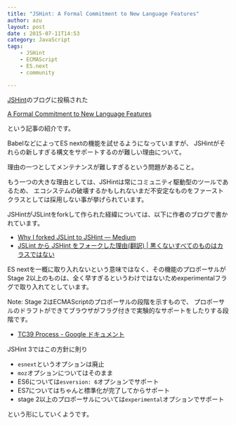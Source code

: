 ```yaml
---
title: "JSHint: A Formal Commitment to New Language Features"
author: azu
layout: post
date : 2015-07-11T14:53
category: JavaScript
tags:
    - JSHint
    - ECMAScript
    - ES.next
    - community

---
```


[JSHint](http://jshint.com/ "JSHint, a JavaScript Code Quality Tool")のブログに投稿された

[A Formal Commitment to New Language Features](http://jshint.com/blog/new-lang-features/ "A Formal Commitment to New Language Features")

という記事の紹介です。


BabelなどによってES nextの機能を試せるようになっていますが、
JSHintがそれらの新しすぎる構文をサポートするのが難しい理由について。

理由の一つとしてメンテナンスが難しすぎるという問題があること。

もう一つの大きな理由としては、JSHintは常にコミュニティ駆動型のツールであるため、
エコシステムの破壊するかもしれないまだ不安定なものをファーストクラスとしては採用しない事が挙げられています。

JSHintがJSLintをforkして作られた経緯については、以下に作者のブログで書かれています。

- [Why I forked JSLint to JSHint — Medium](https://medium.com/@valueof/why-i-forked-jslint-to-jshint-73a72fd3612 "Why I forked JSLint to JSHint — Medium")
- [JSLint から JSHint をフォークした理由(翻訳) | 黒くないすべてのものはカラスではない](http://blog.node.ws/?p=1379 "JSLint から JSHint をフォークした理由(翻訳) | 黒くないすべてのものはカラスではない")

ES nextを一概に取り入れないという意味ではなく、その機能のプロポーサルがStage 2以上のものは、全く早すぎるというわけではないためexperimentalフラグで取り入れてとしています。

Note: Stage 2はECMAScriptのプロポーサルの段階を示すもので、
プロポーサルのドラフトができてブラウザがフラグ付きで実験的なサポートをしたりする段階です。

- [TC39 Process - Google ドキュメント](https://docs.google.com/document/d/1QbEE0BsO4lvl7NFTn5WXWeiEIBfaVUF7Dk0hpPpPDzU/edit?pli=1 "TC39 Process - Google ドキュメント")

JSHint 3ではこの方針に則り

- `esnext`というオプションは廃止
- `moz`オプションについてはそのまま
- ES6については`esversion: 6`オプションでサポート
- ES7についてはちゃんと標準化が完了してからサポート
- stage 2以上のプロポーサルについては`experimental`オプションでサポート

という形にしていくようです。

